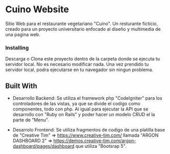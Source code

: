 # Cuino Website

Sitio Web para el restaurante vegetariano "Cuino". 
Un resturante ficticio, creado para un proyecto universitario enfocado al diseño y multimedia de una pagina web.

### Installing

Descarga o Clona este proyecto dentro de la carpeta donde se ejecuta tu servidor local. No es necesario modificar nada. Una vez prendido tu servidor local, podra ejecutarse en tu navegador sin ningun problema.

## Built With

* Desarrollo Backend:
Se utiliza el framework php "CodeIgniter" para los controladores de las vistas, ya que se divide el codigo como componentes, todo con php. Al igual para ejecutar la API que se desarrollo con "Ruby on Rails" y poder hacer un modelo CRUD el la parte de "Menu".

* Desarrolo Frontend:
Se utiliza fragmentos de codigo de una platilla base de "Creative Tim" => https://www.creative-tim.com/ llamada "ARGON DASHBOARD 2" => https://demos.creative-tim.com/argon-dashboard/pages/dashboard que utiliza "Bootsrap 5".
